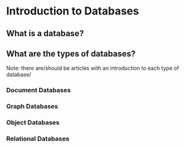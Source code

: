 # Introduction to Databases

## What is a database?


## What are the types of databases?

Note: there are/should be articles with an introduction to each type of database/

### Document Databases

### Graph Databases

### Object Databases

### Relational Databases
